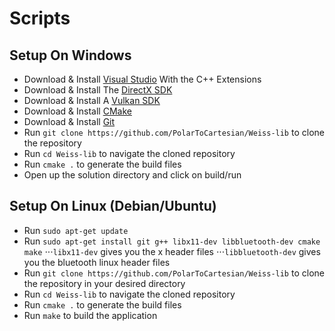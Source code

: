 # Scripts

## Setup On Windows

+ Download & Install [Visual Studio](https://visualstudio.microsoft.com/downloads) With the C++ Extensions
+ Download & Install The [DirectX SDK](https://www.microsoft.com/en-us/download/details.aspx?id=6812)
+ Download & Install A [Vulkan SDK](https://vulkan.lunarg.com/)
+ Download & Install [CMake](https://cmake.org/download/)
+ Download & Install [Git](https://git-scm.com/)
+ Run ```git clone https://github.com/PolarToCartesian/Weiss-lib``` to clone the repository
+ Run ```cd Weiss-lib``` to navigate the cloned repository
+ Run ```cmake .``` to generate the build files
+ Open up the solution directory and click on build/run

## Setup On Linux (Debian/Ubuntu)

+ Run ```sudo apt-get update```
+ Run ```sudo apt-get install git g++ libx11-dev libbluetooth-dev cmake make```
⋅⋅⋅```libx11-dev``` gives you the x header files
⋅⋅⋅```libbluetooth-dev``` gives you the bluetooth linux header files
+ Run ```git clone https://github.com/PolarToCartesian/Weiss-lib``` to clone the repository in your desired directory
+ Run ```cd Weiss-lib``` to navigate the cloned repository
+ Run ```cmake .``` to generate the build files
+ Run ```make``` to build the application